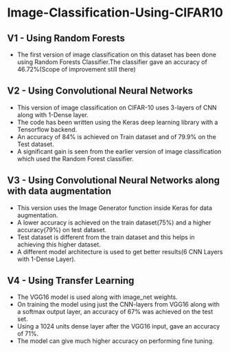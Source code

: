 # Image-Classification-Using-CIFAR10

## V1 - Using Random Forests
* The first version of image classification on this dataset has been done using Random Forests Classifier.The classifier gave an accuracy of 46.72%(Scope of improvement still there)

## V2 - Using Convolutional Neural Networks
* This version of image classification on CIFAR-10 uses 3-layers of CNN along with 1-Dense layer.
* The code has been written using the Keras deep learning library with a Tensorflow backend.
* An accuracy of 84% is achieved on Train dataset and of 79.9% on the Test dataset.
* A significant gain is seen from the earlier version of image classification which used the Random Forest classifier.

## V3 - Using Convolutional Neural Networks along with data augmentation
* This version uses the Image Generator function inside Keras for data augmentation.
* A lower accuracy is achieved on the train dataset(75%) and a higher accuracy(79%) on test dataset.
* Test dataset is different from the train dataset and this helps in achieving this higher dataset.
* A different model architecture is used to get better results(6 CNN Layers with 1-Dense Layer).

## V4 - Using Transfer Learning
* The VGG16 model is used along with image_net weights.
* On training the model using just the CNN-layers from VGG16 along with a softmax output layer, an accuracy of 67% was achieved on the test set.
* Using a 1024 units dense layer after the VGG16 input, gave an accuracy of 71%.
* The model can give much higher accuracy on performing fine tuning.
